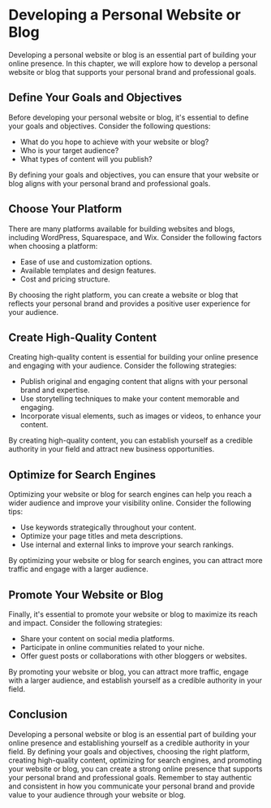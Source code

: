 Developing a Personal Website or Blog
===============================================================================

Developing a personal website or blog is an essential part of building your online presence. In this chapter, we will explore how to develop a personal website or blog that supports your personal brand and professional goals.

Define Your Goals and Objectives
--------------------------------

Before developing your personal website or blog, it's essential to define your goals and objectives. Consider the following questions:

* What do you hope to achieve with your website or blog?
* Who is your target audience?
* What types of content will you publish?

By defining your goals and objectives, you can ensure that your website or blog aligns with your personal brand and professional goals.

Choose Your Platform
--------------------

There are many platforms available for building websites and blogs, including WordPress, Squarespace, and Wix. Consider the following factors when choosing a platform:

* Ease of use and customization options.
* Available templates and design features.
* Cost and pricing structure.

By choosing the right platform, you can create a website or blog that reflects your personal brand and provides a positive user experience for your audience.

Create High-Quality Content
---------------------------

Creating high-quality content is essential for building your online presence and engaging with your audience. Consider the following strategies:

* Publish original and engaging content that aligns with your personal brand and expertise.
* Use storytelling techniques to make your content memorable and engaging.
* Incorporate visual elements, such as images or videos, to enhance your content.

By creating high-quality content, you can establish yourself as a credible authority in your field and attract new business opportunities.

Optimize for Search Engines
---------------------------

Optimizing your website or blog for search engines can help you reach a wider audience and improve your visibility online. Consider the following tips:

* Use keywords strategically throughout your content.
* Optimize your page titles and meta descriptions.
* Use internal and external links to improve your search rankings.

By optimizing your website or blog for search engines, you can attract more traffic and engage with a larger audience.

Promote Your Website or Blog
----------------------------

Finally, it's essential to promote your website or blog to maximize its reach and impact. Consider the following strategies:

* Share your content on social media platforms.
* Participate in online communities related to your niche.
* Offer guest posts or collaborations with other bloggers or websites.

By promoting your website or blog, you can attract more traffic, engage with a larger audience, and establish yourself as a credible authority in your field.

Conclusion
----------

Developing a personal website or blog is an essential part of building your online presence and establishing yourself as a credible authority in your field. By defining your goals and objectives, choosing the right platform, creating high-quality content, optimizing for search engines, and promoting your website or blog, you can create a strong online presence that supports your personal brand and professional goals. Remember to stay authentic and consistent in how you communicate your personal brand and provide value to your audience through your website or blog.
